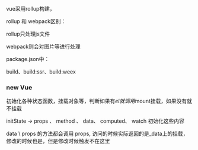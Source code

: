 vue采用rollup构建，

rollup 和 webpack区别：

rollup只处理js文件

webpack则会对图片等进行处理


package.json中：

build、build:ssr、build:weex


### new Vue

  初始化各种状态函数，挂载对象等，判断如果有$el就调用$mount挂载，如果没有就不挂载


  initState -> props 、 method 、 data、 computed、 watch 初始化这些内容


  data \ props 的方法都会调用 props, 访问的时候实际返回的是_data上的挂载，修改的时候也是，但是修改时候触发不在这里